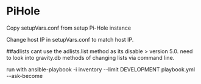 # PiHole


Copy setupVars.conf from setup Pi-Hole instance 

Change host IP in setupVars.conf to match host IP.


##adlists
cant use the adlists.list method as its disable > version 5.0. need to look into gravity.db  methods of changing lists via command line. 



run with ansible-playbook -i inventory --limit DEVELOPMENT playbook.yml --ask-become


